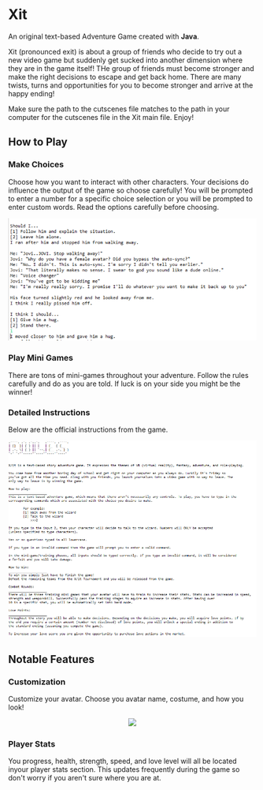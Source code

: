 # Xit
An original text-based Adventure Game created with **Java**. 

Xit (pronounced exit) is about a group of friends who decide to try out a new video game but suddenly get sucked into another dimension where they are in the game itself! THe group of friends must become stronger and make the right decisions to escape and get back home. There are many twists, turns and opportunities for you to become stronger and arrive at the happy ending!

Make sure the path to the cutscenes file matches to the path in your computer for the cutscenes file in the Xit main file. Enjoy!

## How to Play
### Make Choices
Choose how you want to interact with other characters. Your decisions do influence the output of the game so choose carefully! You will be prompted to enter a number for a specific choice selection or you will be prompted to enter custom words. Read the options carefully before choosing.
<p align="center">
  <img src="readme-imgs/makechoices.png" />
</p>

### Play Mini Games
There are tons of mini-games throughout your adventure. Follow the rules carefully and do as you are told. If luck is on your side you might be the winner!

### Detailed Instructions
Below are the official instructions from the game.
<p align="center">
  <img src="readme-imgs/instructions.png" />
</p>

## Notable Features

### Customization
Customize your avatar. Choose you avatar name, costume, and how you look!
<p align="center">
  <img src="readme-imgs/customize.png" />
</p>

### Player Stats
You progress, health, strength, speed, and love level will all be located inyour player stats section. This updates frequently during the game so don't worry if you aren't sure where you are at.
